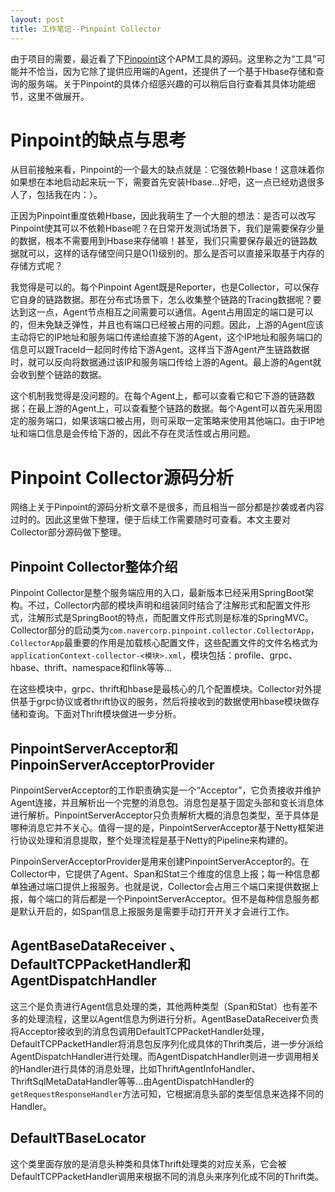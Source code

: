 ```yaml
---
layout: post
title: 工作笔记--Pinpoint Collector
---
```


由于项目的需要，最近看了下[Pinpoint](https://github.com/pinpoint-apm/pinpoint)这个APM工具的源码。这里称之为“工具”可能并不恰当，因为它除了提供应用端的Agent，还提供了一个基于Hbase存储和查询的服务端。关于Pinpoint的具体介绍感兴趣的可以稍后自行查看其具体功能细节，这里不做展开。

# Pinpoint的缺点与思考

从目前接触来看，Pinpoint的一个最大的缺点就是：它强依赖Hbase！这意味着你如果想在本地启动起来玩一下，需要首先安装Hbase...好吧，这一点已经劝退很多人了，包括我在内：）。

正因为Pinpoint重度依赖Hbase，因此我萌生了一个大胆的想法：是否可以改写Pinpoint使其可以不依赖Hbase呢？在日常开发测试场景下，我们是需要保存少量的数据，根本不需要用到Hbase来存储嘛！甚至，我们只需要保存最近的链路数据就可以，这样的话存储空间只是O(1)级别的。那么是否可以直接采取基于内存的存储方式呢？

我觉得是可以的。每个Pinpoint Agent既是Reporter，也是Collector，可以保存它自身的链路数据。那在分布式场景下，怎么收集整个链路的Tracing数据呢？要达到这一点，Agent节点相互之间需要可以通信。Agent占用固定的端口是可以的，但未免缺乏弹性，并且也有端口已经被占用的问题。因此，上游的Agent应该主动将它的IP地址和服务端口传递给直接下游的Agent，这个IP地址和服务端口的信息可以跟TraceId一起同时传给下游Agent。这样当下游Agent产生链路数据时，就可以反向将数据通过该IP和服务端口传给上游的Agent。最上游的Agent就会收到整个链路的数据。

这个机制我觉得是没问题的。在每个Agent上，都可以查看它和它下游的链路数据；在最上游的Agent上，可以查看整个链路的数据。每个Agent可以首先采用固定的服务端口，如果该端口被占用，则可采取一定策略来使用其他端口。由于IP地址和端口信息是会传给下游的，因此不存在灵活性或占用问题。

# Pinpoint Collector源码分析

网络上关于Pinpoint的源码分析文章不是很多，而且相当一部分都是抄袭或者内容过时的。因此这里做下整理，便于后续工作需要随时可查看。本文主要对Collector部分源码做下整理。

## Pinpoint Collector整体介绍

Pinpoint Collector是整个服务端应用的入口，最新版本已经采用SpringBoot架构。不过，Collector内部的模块声明和组装同时结合了注解形式和配置文件形式，注解形式是SpringBoot的特点，而配置文件形式则是标准的SpringMVC。Collector部分的启动类为`com.navercorp.pinpoint.collector.CollectorApp`，`CollectorApp`最重要的作用是加载核心配置文件，这些配置文件的文件名格式为`applicationContext-collector-<模块>.xml`，模块包括：profile、grpc、hbase、thrift、namespace和flink等等...

在这些模块中，grpc、thrift和hbase是最核心的几个配置模块。Collector对外提供基于grpc协议或者thrift协议的服务，然后将接收到的数据使用hbase模块做存储和查询。下面对Thrift模块做进一步分析。

## PinpointServerAcceptor和PinpoinServerAcceptorProvider

PinpointServerAcceptor的工作职责确实是一个“Acceptor”，它负责接收并维护Agent连接，并且解析出一个完整的消息包。消息包是基于固定头部和变长消息体进行解析。PinpointServerAcceptor只负责解析大概的消息包类型，至于具体是哪种消息它并不关心。值得一提的是，PinpointServerAcceptor基于Netty框架进行协议处理和消息提取，整个处理流程是基于Netty的Pipeline来构建的。

PinpoinServerAcceptorProvider是用来创建PinpointServerAcceptor的。在Collector中，它提供了Agent、Span和Stat三个维度的信息上报；每一种信息都单独通过端口提供上报服务。也就是说，Collector会占用三个端口来提供数据上报，每个端口的背后都是一个PinpointServerAcceptor。但不是每种信息服务都是默认开启的，如Span信息上报服务是需要手动打开开关才会进行工作。

## AgentBaseDataReceiver 、DefaultTCPPacketHandler和 AgentDispatchHandler

这三个是负责进行Agent信息处理的类，其他两种类型（Span和Stat）也有差不多的处理流程，这里以Agent信息为例进行分析。AgentBaseDataReceiver负责将Acceptor接收到的消息包调用DefaultTCPPacketHandler处理，DefaultTCPPacketHandler将消息包反序列化成具体的Thrift类后，进一步分派给AgentDispatchHandler进行处理。而AgentDispatchHandler则进一步调用相关的Handler进行具体的消息处理，比如ThriftAgentInfoHandler、ThriftSqlMetaDataHandler等等...由AgentDispatchHandler的`getRequestResponseHandler`方法可知，它根据消息头部的类型信息来选择不同的Handler。

## DefaultTBaseLocator

这个类里面存放的是消息头种类和具体Thrift处理类的对应关系，它会被DefaultTCPPacketHandler调用来根据不同的消息头来序列化成不同的Thrift类。



